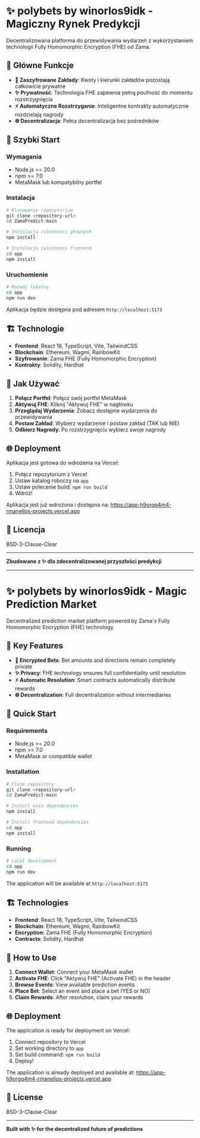 # ✨ polybets by winorlos9idk - Magiczny Rynek Predykcji

Decentralizowana platforma do przewidywania wydarzeń z wykorzystaniem technologii Fully Homomorphic Encryption (FHE) od Zama.

## 🎯 Główne Funkcje

- **🔐 Zaszyfrowane Zakłady**: Kwoty i kierunki zakładów pozostają całkowicie prywatne
- **✨ Prywatność**: Technologia FHE zapewnia pełną poufność do momentu rozstrzygnięcia
- **⚡ Automatyczne Rozstrzyganie**: Inteligentne kontrakty automatycznie rozdzielają nagrody
- **🌐 Decentralizacja**: Pełna decentralizacja bez pośredników

## 🚀 Szybki Start

### Wymagania

- Node.js >= 20.0
- npm >= 7.0
- MetaMask lub kompatybilny portfel

### Instalacja

```bash
# Klonowanie repozytorium
git clone <repository-url>
cd ZamaPredict-main

# Instalacja zależności głównych
npm install

# Instalacja zależności frontend
cd app
npm install
```

### Uruchomienie

```bash
# Rozwój lokalny
cd app
npm run dev
```

Aplikacja będzie dostępna pod adresem `http://localhost:5173`

## 🏗️ Technologie

- **Frontend**: React 18, TypeScript, Vite, TailwindCSS
- **Blockchain**: Ethereum, Wagmi, RainbowKit
- **Szyfrowanie**: Zama FHE (Fully Homomorphic Encryption)
- **Kontrakty**: Solidity, Hardhat

## 📖 Jak Używać

1. **Połącz Portfel**: Połącz swój portfel MetaMask
2. **Aktywuj FHE**: Kliknij "Aktywuj FHE" w nagłówku
3. **Przeglądaj Wydarzenia**: Zobacz dostępne wydarzenia do przewidywania
4. **Postaw Zakład**: Wybierz wydarzenie i postaw zakład (TAK lub NIE)
5. **Odbierz Nagrody**: Po rozstrzygnięciu wybierz swoje nagrody

## 🌐 Deployment

Aplikacja jest gotowa do wdrożenia na Vercel:

1. Połącz repozytorium z Vercel
2. Ustaw katalog roboczy na `app`
3. Ustaw polecenie build: `npm run build`
4. Wdróż!

Aplikacja jest już wdrożona i dostępna na: https://app-h9orgq4m4-rmanellos-projects.vercel.app

## 📄 Licencja

BSD-3-Clause-Clear

---

**Zbudowane z ✨ dla zdecentralizowanej przyszłości predykcji**

---

# ✨ polybets by winorlos9idk - Magic Prediction Market

Decentralized prediction market platform powered by Zama's Fully Homomorphic Encryption (FHE) technology.

## 🎯 Key Features

- **🔐 Encrypted Bets**: Bet amounts and directions remain completely private
- **✨ Privacy**: FHE technology ensures full confidentiality until resolution
- **⚡ Automatic Resolution**: Smart contracts automatically distribute rewards
- **🌐 Decentralization**: Full decentralization without intermediaries

## 🚀 Quick Start

### Requirements

- Node.js >= 20.0
- npm >= 7.0
- MetaMask or compatible wallet

### Installation

```bash
# Clone repository
git clone <repository-url>
cd ZamaPredict-main

# Install main dependencies
npm install

# Install frontend dependencies
cd app
npm install
```

### Running

```bash
# Local development
cd app
npm run dev
```

The application will be available at `http://localhost:5173`

## 🏗️ Technologies

- **Frontend**: React 18, TypeScript, Vite, TailwindCSS
- **Blockchain**: Ethereum, Wagmi, RainbowKit
- **Encryption**: Zama FHE (Fully Homomorphic Encryption)
- **Contracts**: Solidity, Hardhat

## 📖 How to Use

1. **Connect Wallet**: Connect your MetaMask wallet
2. **Activate FHE**: Click "Aktywuj FHE" (Activate FHE) in the header
3. **Browse Events**: View available prediction events
4. **Place Bet**: Select an event and place a bet (YES or NO)
5. **Claim Rewards**: After resolution, claim your rewards

## 🌐 Deployment

The application is ready for deployment on Vercel:

1. Connect repository to Vercel
2. Set working directory to `app`
3. Set build command: `npm run build`
4. Deploy!

The application is already deployed and available at: https://app-h9orgq4m4-rmanellos-projects.vercel.app

## 📄 License

BSD-3-Clause-Clear

---

**Built with ✨ for the decentralized future of predictions**
